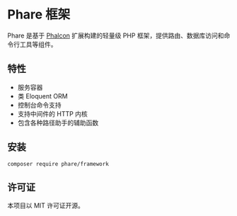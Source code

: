 # Phare 框架

Phare 是基于 [Phalcon](https://phalcon.io/) 扩展构建的轻量级 PHP 框架，提供路由、数据库访问和命令行工具等组件。

## 特性

- 服务容器
- 类 Eloquent ORM
- 控制台命令支持
- 支持中间件的 HTTP 内核
- 包含各种路径助手的辅助函数

## 安装

```
composer require phare/framework
```

## 许可证

本项目以 MIT 许可证开源。
